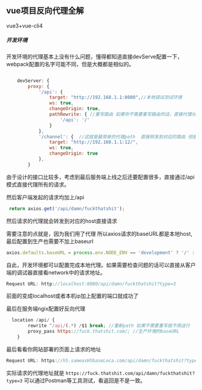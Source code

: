##  vue项目反向代理全解

vue3+vue-cli4

##### 开发环境

开发环境的代理基本上没有什么问题，懂得都知道直接devServe配置一下，webpack配置的名字可能不同，但是大概都是相似的。

```js

    devServer: {
        proxy: {
            '/api': {
                target: "http://192.168.1.1:8080",//本地调试测试环境
                ws: true,
                changeOrigin: true,
                pathRewrite: { //重写路由 如果你不需要重写路由的话，直接代理对应的Path就完事	
                    '/api': '/'
                }
            },
            '/channel': {  //这就是最简单的代理path  直接转发到对应的路由 但是这种配置需要每个对应的请求都带上这个
                target: "http://192.168.1.1:12/",
                ws: true,
                changeOrigin: true
            },
        }

```

由于设计的接口比较多，考虑到最后服务端上线之后还要配置很多，直接通过/api模式直接代理所有的请求。

然后客户端发起的请求均加上/api

```js
 return axios.get('/api/damn/fuckthatshit');
```

然后请求的代理就会转发到对应的host直接请求

需要注意的点就是，因为我们用了代理 所以axios请求的baseURL都是本地host,最后配置到生产也需要不加上baseurl

```js
axios.defaults.baseURL = process.env.NODE_ENV == 'development' ? '/' : '/'
```



自此，开发环境都可以配置完成本地代理。如果需要检查问题的话可以直接从客户端的调试器直接看network中的请求地址。

```js
Request URL: http://localhost:8080/api/damn/fuckthatshit?type=3
```

前面的变成localhost或者本机ip加上配置的端口就成功了

最后在服务端ngix配置好反向代理

```js
  location /api/ {
        rewrite ^/api/(.*) /$1 break; //重新path 如果不需要重写就不用这行
        proxy_pass https://fuck.thatshit.com/; //生产环境的baseURL
    }
```

最后看看你网站部署的页面上请求的地址

```js
Request URL: https://h5.sameasH5baseLoca.com/api/damn/fuckthatshit?type=3
```

实际请求的代理地址就是  ```https://fuck.thatshit.com/api/damn/fuckthatshit?type=3``` 可以通过Postman等工具测试，看返回是不是一致。





